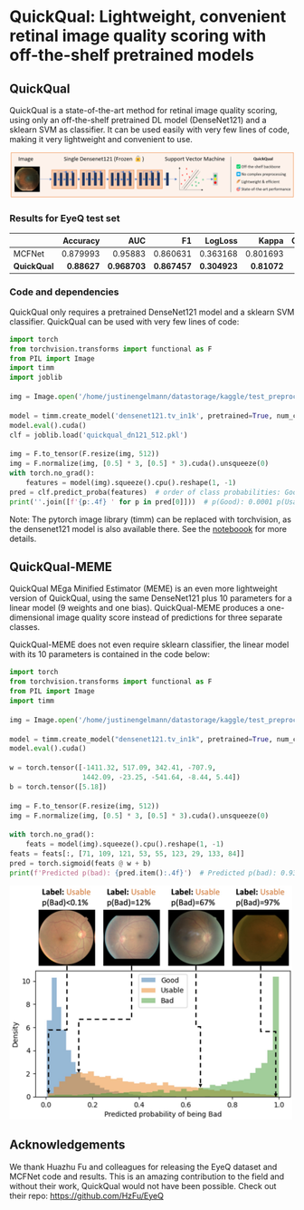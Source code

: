 # QuickQual: Lightweight, convenient retinal image quality scoring with off-the-shelf pretrained models

## QuickQual

QuickQual is a state-of-the-art method for retinal image quality scoring, using only an off-the-shelf pretrained DL
model (DenseNet121) and a sklearn SVM as classifier. It can be used easily with very few lines of code, making it very lightweight and convenient to use.

![QuickQualOverview.png](Figures/QuickQualOverview.png)


### Results for EyeQ test set

|               |    Accuracy |          AUC |           F1 |      LogLoss |       Kappa |    QuadKappa |
|:--------------|------------:|-------------:|-------------:|-------------:|------------:|-------------:|
| MCFNet        |    0.879993 |      0.95883 |     0.860631 |     0.363168 |    0.801693 |     0.895506 |
| **QuickQual** | **0.88627** | **0.968703** | **0.867457** | **0.304923** | **0.81072** | **0.901928** |

### Code and dependencies

QuickQual only requires a pretrained DenseNet121 model and a sklearn SVM classifier. QuickQual can be used
with very few lines of code:

```python
import torch
from torchvision.transforms import functional as F
from PIL import Image
import timm
import joblib

img = Image.open('/home/justinengelmann/datastorage/kaggle/test_preprocessed/10036_left.jpeg')

model = timm.create_model('densenet121.tv_in1k', pretrained=True, num_classes=0)
model.eval().cuda()
clf = joblib.load('quickqual_dn121_512.pkl')

img = F.to_tensor(F.resize(img, 512))
img = F.normalize(img, [0.5] * 3, [0.5] * 3).cuda().unsqueeze(0)
with torch.no_grad():
    features = model(img).squeeze().cpu().reshape(1, -1)
pred = clf.predict_proba(features)  # order of class probabilities: Good, Usable, Bad
print(''.join([f'{p:.4f} ' for p in pred[0]]))  # p(Good): 0.0001 p(Usable): 0.0114 p(Bad): 0.9885 
```

Note: The pytorch image library (timm) can be replaced with torchvision, as the densenet121 model is also available
there. See the [noteboook](QuickQual_inference_example.ipynb) for more details.

## QuickQual-MEME

QuickQual MEga Minified Estimator (MEME) is an even more lightweight version of QuickQual, using the same DenseNet121
plus 10 parameters for a linear model (9 weights and one bias). QuickQual-MEME produces a one-dimensional image quality
score instead of predictions for three separate classes.

QuickQual-MEME does not even require sklearn classifier, the linear model with its 10 parameters is contained in the
code below:

```python
import torch
from torchvision.transforms import functional as F
from PIL import Image
import timm

img = Image.open('/home/justinengelmann/datastorage/kaggle/test_preprocessed/10036_left.jpeg')

model = timm.create_model("densenet121.tv_in1k", pretrained=True, num_classes=0)
model.eval().cuda()

w = torch.tensor([-1411.32, 517.09, 342.41, -707.9,
                  1442.09, -23.25, -541.64, -8.44, 5.44])
b = torch.tensor([5.18])

img = F.to_tensor(F.resize(img, 512))
img = F.normalize(img, [0.5] * 3, [0.5] * 3).cuda().unsqueeze(0)

with torch.no_grad():
    feats = model(img).squeeze().cpu().reshape(1, -1)
feats = feats[:, [71, 109, 121, 53, 55, 123, 29, 133, 84]]
pred = torch.sigmoid(feats @ w + b)
print(f'Predicted p(bad): {pred.item():.4f}')  # Predicted p(bad): 0.9386
```

<img src="Figures/QuickQualMEME_Hist.jpeg" width="500">

## Acknowledgements

We thank Huazhu Fu and colleagues for releasing the EyeQ dataset and MCFNet code and results. This is an amazing
contribution to the field and without their work, QuickQual would not have been possible. Check out their
repo: https://github.com/HzFu/EyeQ

